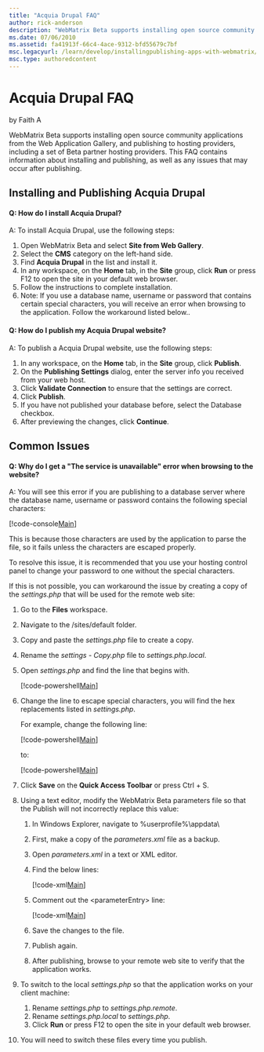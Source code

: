 ```yaml
---
title: "Acquia Drupal FAQ"
author: rick-anderson
description: "WebMatrix Beta supports installing open source community applications from the Web Application Gallery, and publishing to hosting providers, including a set..."
ms.date: 07/06/2010
ms.assetid: fa41913f-66c4-4ace-9312-bfd55679c7bf
msc.legacyurl: /learn/develop/installingpublishing-apps-with-webmatrix/acquia-drupal-faq
msc.type: authoredcontent
---
```

Acquia Drupal FAQ
====================
by Faith A

WebMatrix Beta supports installing open source community applications from the Web Application Gallery, and publishing to hosting providers, including a set of Beta partner hosting providers. This FAQ contains information about installing and publishing, as well as any issues that may occur after publishing.

## Installing and Publishing Acquia Drupal

#### Q: How do I install Acquia Drupal?

A: To install Acquia Drupal, use the following steps:

1. Open WebMatrix Beta and select **Site from Web Gallery**.
2. Select the **CMS** category on the left-hand side.
3. Find **Acquia Drupal** in the list and install it.
4. In any workspace, on the **Home** tab, in the **Site** group, click **Run** or press F12 to open the site in your default web browser.
5. Follow the instructions to complete installation.
6. Note: If you use a database name, username or password that contains certain special characters, you will receive an error when browsing to the application. Follow the workaround listed below..

#### Q: How do I publish my Acquia Drupal website?

A: To publish a Acquia Drupal website, use the following steps:

1. In any workspace, on the **Home** tab, in the **Site** group, click **Publish**.
2. On the **Publishing Settings** dialog, enter the server info you received from your web host.
3. Click **Validate Connection** to ensure that the settings are correct.
4. Click **Publish**.
5. If you have not published your database before, select the Database checkbox.
6. After previewing the changes, click **Continue**.

## Common Issues

#### Q: Why do I get a "The service is unavailable" error when browsing to the website?

A: You will see this error if you are publishing to a database server where the database name, username or password contains the following special characters:

[!code-console[Main](acquia-drupal-faq/samples/sample1.cmd)]

This is because those characters are used by the application to parse the file, so it fails unless the characters are escaped properly.

To resolve this issue, it is recommended that you use your hosting control panel to change your password to one without the special characters.

If this is not possible, you can workaround the issue by creating a copy of the *settings.php* that will be used for the remote web site:

1. Go to the **Files** workspace.
2. Navigate to the /sites/default folder.
3. Copy and paste the *settings.php* file to create a copy.
4. Rename the *settings - Copy.php* file to *settings.php.local*.
5. Open *settings.php* and find the line that begins with.

    [!code-powershell[Main](acquia-drupal-faq/samples/sample2.ps1)]
6. Change the line to escape special characters, you will find the hex replacements listed in *settings.php*.  
  
    For example, change the following line:

    [!code-powershell[Main](acquia-drupal-faq/samples/sample3.ps1)]

    to:

    [!code-powershell[Main](acquia-drupal-faq/samples/sample4.ps1)]
7. Click **Save** on the **Quick Access Toolbar** or press Ctrl + S.
8. Using a text editor, modify the WebMatrix Beta parameters file so that the Publish will not incorrectly replace this value:

    1. In Windows Explorer, navigate to %userprofile%\appdata\
    2. First, make a copy of the *parameters.xml* file as a backup.
    3. Open *parameters.xml* in a text or XML editor.
    4. Find the below lines:  

        [!code-xml[Main](acquia-drupal-faq/samples/sample5.xml)]
    5. Comment out the &lt;parameterEntry&gt; line:  

        [!code-xml[Main](acquia-drupal-faq/samples/sample6.xml)]
    6. Save the changes to the file.
    7. Publish again.
    8. After publishing, browse to your remote web site to verify that the application works.
9. To switch to the local *settings.php* so that the application works on your client machine:

    1. Rename *settings.php* to *settings.php.remote*.
    2. Rename *settings.php.local* to *settings.php*.
    3. Click **Run** or press F12 to open the site in your default web browser.
10. You will need to switch these files every time you publish.
